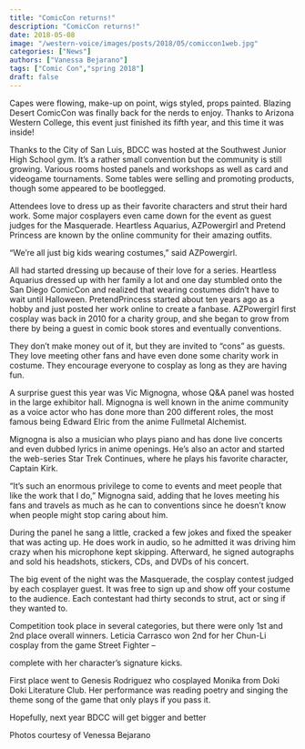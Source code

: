 ```yaml
---
title: "ComicCon returns!"
description: "ComicCon returns!"
date: 2018-05-08
image: "/western-voice/images/posts/2018/05/comiccon1web.jpg"
categories: ["News"]
authors: ["Vanessa Bejarano"]
tags: ["Comic Con","spring 2018"]
draft: false
---
```

Capes were flowing, make-up on point, wigs styled, props painted. Blazing Desert ComicCon was finally back for the nerds to enjoy. Thanks to Arizona Western College, this event just finished its fifth year, and this time it was inside!

Thanks to the City of San Luis, BDCC was hosted at the Southwest Junior High School gym. It’s a rather small convention but the community is still growing. Various rooms hosted panels and workshops as well as card and videogame tournaments. Some tables were selling and promoting products, though some appeared to be bootlegged.

Attendees love to dress up as their favorite characters and strut their hard work. Some major cosplayers even came down for the event as guest judges for the Masquerade. Heartless Aquarius, AZPowergirl and Pretend Princess are known by the online community for their amazing outfits.

“We’re all just big kids wearing costumes,” said AZPowergirl.

All had started dressing up because of their love for a series. Heartless Aquarius dressed up with her family a lot and one day stumbled onto the San Diego ComicCon and realized that wearing costumes didn’t have to wait until Halloween. PretendPrincess started about ten years ago as a hobby and just posted her work online to create a fanbase. AZPowergirl first cosplay was back in 2010 for a charity group, and she began to grow from there by being a guest in comic book stores and eventually conventions.

They don’t make money out of it, but they are invited to “cons” as guests. They love meeting other fans and have even done some charity work in costume. They encourage everyone to cosplay as long as they are having fun.

A surprise guest this year was Vic Mignogna, whose Q&A panel was hosted in the large exhibitor hall. Mignogna is well known in the anime community as a voice actor who has done more than 200 different roles, the most famous being Edward Elric from the anime Fullmetal Alchemist.

Mignogna is also a musician who plays piano and has done live concerts and even dubbed lyrics in anime openings. He’s also an actor and started the web-series Star Trek Continues, where he plays his favorite character, Captain Kirk.

“It’s such an enormous privilege to come to events and meet people that like the work that I do,” Mignogna said, adding that he loves meeting his fans and travels as much as he can to conventions since he doesn’t know when people might stop caring about him.

During the panel he sang a little, cracked a few jokes and fixed the speaker that was acting up. He does work in audio, so he admitted it was driving him crazy when his microphone kept skipping. Afterward, he signed autographs and sold his headshots, stickers, CDs, and DVDs of his concert.

The big event of the night was the Masquerade, the cosplay contest judged by each cosplayer guest. It was free to sign up and show off your costume to the audience. Each contestant had thirty seconds to strut, act or sing if they wanted to.

Competition took place in several categories, but there were only 1st and 2nd place overall winners. Leticia Carrasco won 2nd for her Chun-Li cosplay from the game Street Fighter –

complete with her character’s signature kicks.

First place went to Genesis Rodriguez who cosplayed Monika from Doki Doki Literature Club. Her performance was reading poetry and singing the theme song of the game that only plays if you pass it.

Hopefully, next year BDCC will get bigger and better

Photos courtesy of Venessa Bejarano
